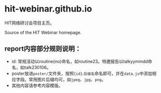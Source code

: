 # hit-webinar.github.io

HIT网络研讨会项目主页。

Source of the HIT Webinar homepage.

## report内容部分规则说明：
* id: 常规活动以routine{no}命名，如routine23。特邀报告以talkyymmdd命名，如talk230106。
* poster放进`poster/`文件夹，按照`{id}`.`后缀名`命名即可，并在`data.js`中添加相应字段。常用图片后缀均可，如`jpeg`、`jpg`、`png`。
* 其他内容请参考内容模版。

